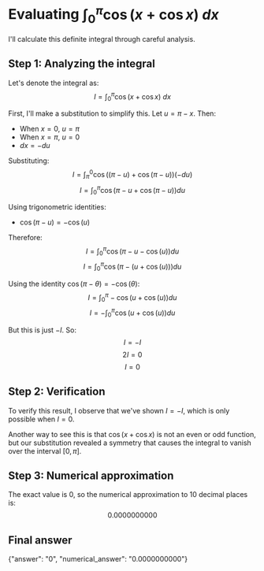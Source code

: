 # Evaluating $\int_0^\pi\cos(x+\cos x)\:dx$

I'll calculate this definite integral through careful analysis.

## Step 1: Analyzing the integral

Let's denote the integral as:
$$I = \int_0^\pi\cos(x+\cos x)\:dx$$

First, I'll make a substitution to simplify this. Let $u = \pi - x$. Then:
- When $x = 0$, $u = \pi$
- When $x = \pi$, $u = 0$
- $dx = -du$

Substituting:
$$I = \int_\pi^0\cos((\pi-u)+\cos(\pi-u))(-du)$$
$$I = \int_0^\pi\cos(\pi-u+\cos(\pi-u))du$$

Using trigonometric identities:
- $\cos(\pi-u) = -\cos(u)$

Therefore:
$$I = \int_0^\pi\cos(\pi-u-\cos(u))du$$
$$I = \int_0^\pi\cos(\pi-(u+\cos(u)))du$$

Using the identity $\cos(\pi-\theta) = -\cos(\theta)$:
$$I = \int_0^\pi-\cos(u+\cos(u))du$$
$$I = -\int_0^\pi\cos(u+\cos(u))du$$

But this is just $-I$. So:
$$I = -I$$
$$2I = 0$$
$$I = 0$$

## Step 2: Verification

To verify this result, I observe that we've shown $I = -I$, which is only possible when $I = 0$.

Another way to see this is that $\cos(x+\cos x)$ is not an even or odd function, but our substitution revealed a symmetry that causes the integral to vanish over the interval $[0,\pi]$.

## Step 3: Numerical approximation

The exact value is 0, so the numerical approximation to 10 decimal places is:
$$0.0000000000$$

## Final answer

{"answer": "0", "numerical_answer": "0.0000000000"}